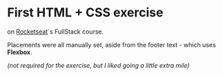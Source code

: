 # First **HTML + CSS** exercise   
on [Rocketseat](https://www.rocketseat.com.br/)`s FullStack course.    

Placements were all manually set, aside from the footer text - which uses **Flexbox**.    

*(not required for the exercise, but I liked going a little extra mile)*
